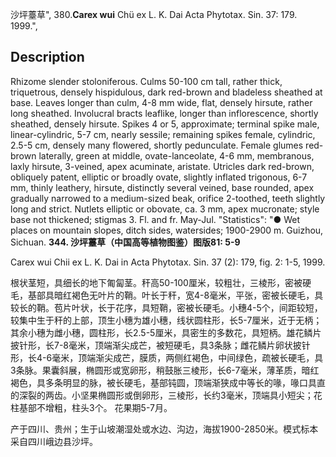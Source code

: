 沙坪薹草",
380.**Carex wui** Chü ex L. K. Dai Acta Phytotax. Sin. 37: 179. 1999.",

## Description
Rhizome slender stoloniferous. Culms 50-100 cm tall, rather thick, triquetrous, densely hispidulous, dark red-brown and bladeless sheathed at base. Leaves longer than culm, 4-8 mm wide, flat, densely hirsute, rather long sheathed. Involucral bracts leaflike, longer than inflorescence, shortly sheathed, densely hirsute. Spikes 4 or 5, approximate; terminal spike male, linear-cylindric, 5-7 cm, nearly sessile; remaining spikes female, cylindric, 2.5-5 cm, densely many flowered, shortly pedunculate. Female glumes red-brown laterally, green at middle, ovate-lanceolate, 4-6 mm, membranous, laxly hirsute, 3-veined, apex acuminate, aristate. Utricles dark red-brown, obliquely patent, elliptic or broadly ovate, slightly inflated trigonous, 6-7 mm, thinly leathery, hirsute, distinctly several veined, base rounded, apex gradually narrowed to a medium-sized beak, orifice 2-toothed, teeth slightly long and strict. Nutlets elliptic or obovate, ca. 3 mm, apex mucronate; style base not thickened; stigmas 3. Fl. and fr. May-Jul.
  "Statistics": "● Wet places on mountain slopes, ditch sides, watersides; 1900-2900 m. Guizhou, Sichuan.
**344. 沙坪薹草（中国高等植物图鉴）图版81: 5-9**

Carex wui Chii ex L. K. Dai in Acta Phytotax. Sin. 37 (2): 179, fig. 2: 1-5, 1999.

根状茎短，具细长的地下匍匐茎。秆高50-100厘米，较粗壮，三棱形，密被硬毛，基部具暗红褐色无叶片的鞘。叶长于秆，宽4-8毫米，平张，密被长硬毛，具较长的鞘。苞片叶状，长于花序，具短鞘，密被长硬毛。小穗4-5个，间距较短，较集中生于秆的上部，顶生小穗为雄小穗，线状圆柱形，长5-7厘米，近于无柄；其余小穗为雌小穗，圆柱形，长2.5-5厘米，具密生的多数花，具短柄。雄花鳞片披针形，长7-8毫米，顶端渐尖成芒，被短硬毛，具3条脉；雌花鳞片卵状披针形，长4-6毫米，顶端渐尖成芒，膜质，两侧红褐色，中间绿色，疏被长硬毛，具3条脉。果囊斜展，椭圆形或宽卵形，稍鼓胀三棱形，长6-7毫米，薄革质，暗红褐色，具多条明显的脉，被长硬毛，基部钝圆，顶端渐狭成中等长的喙，喙口具直的深裂的两齿。小坚果椭圆形或倒卵形，三棱形，长约3毫米，顶端具小短尖；花柱基部不增粗，柱头3个。 花果期5-7月。

产于四川、贵州；生于山坡潮湿处或水边、沟边，海拔1900-2850米。模式标本采自四川峨边县沙坪。
